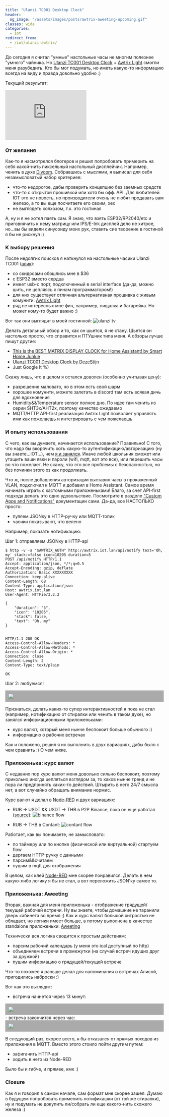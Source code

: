 ```yaml
---
title: "Ulanzi TC001 Desktop Clock"
header:
  og_image: "/assets/images/posts/awtrix-aweeting-upcoming.gif"
classes: wide
categories:
  - iot
redirect_from:
  - /iot/ulanzi-awtrix/
---
```


До сегодня я считал "умные" настольные часы не многим полезнее "умного" чайника. Но [Ulanzi TC001 Desktop Clock](https://www.ulanzi.com/products/ulanzi-pixel-smart-clock-2882?ref=28e02dxl) + [Awtrix Light]( https://github.com/Blueforcer/awtrix-light) смогли меня разубедить. Кто бы мог подумать, но иметь какую-то информацию всегда на виду и правда довольно удобно :)

Текущий результат:
<iframe width="258" height="158" src="https://www.youtube.com/embed/pvxAGwRQwQc?si=GujPcP1oHneVDdre" title="YouTube video player" frameborder="0" allow="accelerometer; autoplay; clipboard-write; encrypted-media; gyroscope; picture-in-picture; web-share" allowfullscreen></iframe>

### От желания
Как-то я насмотрелся блогеров и решил попробовать примерить на себя какой-нить пиксельный настольный дисплейчик. Например, ченить в духе [Divoom](https://divoom.com/products/pixoo-64). Собравшись с мыслями, я выписал для себя незамысловатый набор критериев:
  - что-то недорогое, дабы проверить концепцию без заемных средств
  - что-то с открытой прошивкой или хотя бы офф. API. Для любителей IOT это не новость, но производители очень не любят продавать вам железо, а то вы еще посчитаете его своим, хех
  - не выглядеть колхозом, т.к. это гостиная

А, ну и я не хотел паять сам. Я знаю, что взять ESP32/RP2040/etc и приговнячить к нему матрицу или IPS/E-Ink дисплей дело не хитрое, но...вы бы видели синусоиду моих рук, ставить сие творение в гостиной я бы не рискнул  :)

### К выбору решения
После недолгих поисков я наткнулся на настольные часики Ulanzi TC001 ([алик](https://a.aliexpress.com/_mMAJRY2)):
  - со скидосами обошлись мне в $36
  - с ESP32 вместо сердца
  - имеет usb-c порт, подключенный в serial interface (да-да, можно шить, не цепляясь к пинам программатором!)
  - для них существует отличная альтернативная прошивка с живым комунити: [Awtrix Light]( https://github.com/Blueforcer/awtrix-light) 
  - ряд не интересных мне фич, например, пищалка и батарейка. Но может кому-то будет важно :)

Вот так они выглядят в моей гостинной:
![ulanzi tv](/assets/images/posts/ulanzi-tv.jpg)

Делать детальный обзор и то, как он шьется, я не стану. Шьется он настолько просто, что справится и ПТУшник типа меня. А обзоры лучше пишут другие:
  - [This is the BEST MATRIX DISPLAY CLOCK for Home Assistant! by Smart Home Junkie](https://www.smarthomejunkie.net/this-is-the-best-matrix-display-clock-for-home-assistant/)
  - [Ulanzi TC001 Desktop Clock by DezeStijn](https://sequr.be/blog/2023/03/ulanzi-tc001-desktop-clock-awtrix/)
  - Just Google It %)

Скажу лишь, что в целом я остался доволен (особенно учитывая цену):
  - разрешение маловато, но в этом есть свой шарм
  - хорошее комунити, можете залетать в discord там есть всякая дичь для вдохновения
  - Humidity&&Temperature sensor полное дно. По идее там ченить из серии SHT3x/AHT2x, поэтому качество ожидаемо
  - MQTT/HTTP API-first реализация Awtrix Light позволяет управлять ими как пожелаешь и интегрировать с чем пожелаешь

### И опыту использования
С чего, как вы думаете, начинается использование? Правильно! С того, что надо бы вкорячить хоть какую-то аутентификацию/авторизацию (ну вы знаете...IOT...), чем [я и занялся](https://github.com/Blueforcer/awtrix-light/pull/268). Иначе любой школьник сможет или утащить ваши явки и пароли (wifi, mqtt, вот это все), или перешить часы во что пожелает. Не скажу, что это все проблемы с безопасностью, но без починки этого хз как продолжать.

Что ж, после добавления авторизации выставил часы в прокаженный VLAN, подключил к MQTT и добавил в Home Assistant.
Самое время начинать играть с кастомными приложеньками! Благо, за счет API-first подхода делать это одно удовольствие. Посмотрите в разделе ["Custom Apps and Notifications"](https://blueforcer.github.io/awtrix-light/#/api?id=custom-apps-and-notifications) документации сами. Да-да, все НАСТОЛЬКО просто:
  - пуляем JSONку в HTTP-ручку или MQTT-топик
  - часики показывают, что велено

Например, показать нотификацию:

Шаг 1: отправляем JSONку в HTTP-api
```
$ http -v -a "$AWTRIX_AUTH" http://awtrix.iot.lan/api/notify text='Oh, my' stack:=false icon=10205 duration=5
POST /api/notify HTTP/1.1
Accept: application/json, */*;q=0.5
Accept-Encoding: gzip, deflate
Authorization: Basic XXXXXXXXX
Connection: keep-alive
Content-Length: 68
Content-Type: application/json
Host: awtrix.iot.lan
User-Agent: HTTPie/3.2.2

{
    "duration": "5",
    "icon": "10205",
    "stack": false,
    "text": "Oh, my"
}


HTTP/1.1 200 OK
Access-Control-Allow-Headers: *
Access-Control-Allow-Methods: *
Access-Control-Allow-Origin: *
Connection: close
Content-Length: 2
Content-Type: text/plain

OK
```


Шаг 2: любуемся!
<div style="padding: 10px;background: #aaa;"><img src="/assets/images/posts/awtrix-notify-demo.gif"/></div>

Признаться, делать каких-то супер интерактивностей я пока не стал (например, нотификацию от стиралки или ченить в таком духе), но занялся информационными приложеньками:
  - курс валют, который меня нынче беспокоит больше обычного :)
  - информацию о рабочих встречах

Как и положено, решил я их выполнить в двух вариациях, дабы было с чем сравнить :) О чем ниже.
### Приложенька: курс валют
С недавних пор курс валют меня довольно сильно беспокоит, поэтому прикольно иногда цепляться взглядом за, то каков нынче тренд и не пора ли предпринять каких-то действий. Штырить в него 24/7 смысла нет, а вот случайно обращать внимание нормис.

Курс валют я делал в [Node-RED](https://nodered.org/) и двух вариациях:
  - RUB -> USDT && USDT -> THB в P2P Binance, пока он еще работал ([source](https://gist.github.com/buglloc/a93405ea786dfa4add584bc926406ffe)):
![binance flow](/assets/images/posts/awtrix-binance-flow.png)
  * RUB -> THB в Contant:
![contant flow](/assets/images/posts/awtrix-contact-flow.png)

Работает, как вы понимаете, не замысловато:
 - по таймеру или по кнопке (физической или виртуальной) стартуем flow
 - дергаем HTTP-ручку с данными
 - парсим&&считаем
 - пушим в mqtt для отображения

В целом, как клей [Node-RED](https://nodered.org/) мне скорее понравился. Делать в нем какую-либо логику я бы не стал, а вот переложить JSON'ку самое то.

### Приложенька: Aweeting
Вторая, важная для меня приложенька - отображение грядущей/текущей рабочей встречи. Ну вы знаете, чтобы домашние не таранили дверь кабинета во время ;)
Как и курс валют большой хитростью не обладает, но логики имеет больше, а потому выполнена в качеcтве standalone приложеньки: [Aweeting](https://github.com/buglloc/aweeting)

Технически вся логика сводится к простым действиям:
  - парсим рабочий календарь (у меня это ical доступный по http)
  - объединяем встречи в промежутки (на случай встреч идущих друг за дружкой)
  - пушим информацию о грядущей/текущей встрече

Что-то похожее я раньше делал для напоминания о встречах Алисой, пригодились наброски :)

Вот как это выглядит:
  - встреча начнется через 13 минут:
<div style="padding: 10px;background: #aaa;"><img src="/assets/images/posts/awtrix-aweeting-upcoming.gif"/></div>
  - встреча закончится через час:
<div style="padding: 10px;background: #aaa;"><img src="/assets/images/posts/awtrix-aweeting-on-air.gif"/></div>

В следующий раз, скорее всего, я бы отказался от прямых походов из приложения в MQTT. Вместо этого стоило пойти другим путем:
  - зафигачить HTTP-api
  - ходить в него из Node-RED

Было бы и гибче, и прямее, кмк :)

### Closure
Как я и говорил в самом начале, сам формат мне скорее зашел. Думаю в будущем попробовать применить нотификашки (от той же стиралки), ну и подумать не докупить ли/собрать ли еще какого-нить схожего железа :)
